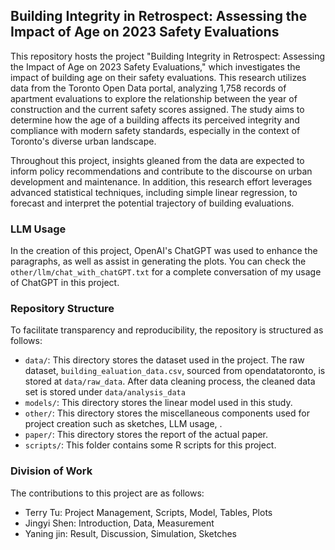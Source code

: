 ## Building Integrity in Retrospect: Assessing the Impact of Age on 2023 Safety Evaluations
This repository hosts the project "Building Integrity in Retrospect: Assessing the Impact of Age on 2023 Safety Evaluations," which investigates the impact of building age on their safety evaluations. This research utilizes data from the Toronto Open Data portal, analyzing 1,758 records of apartment evaluations to explore the relationship between the year of construction and the current safety scores assigned. The study aims to determine how the age of a building affects its perceived integrity and compliance with modern safety standards, especially in the context of Toronto's diverse urban landscape.

Throughout this project, insights gleaned from the data are expected to inform policy recommendations and contribute to the discourse on urban development and maintenance. In addition, this research effort leverages advanced statistical techniques, including simple linear regression, to forecast and interpret the potential trajectory of building evaluations.

### LLM Usage
In the creation of this project, OpenAI's ChatGPT was used to enhance the paragraphs, as well as assist in generating the plots. You can check the `other/llm/chat_with_chatGPT.txt` for a complete conversation of my usage of ChatGPT in this project.

### Repository Structure
To facilitate transparency and reproducibility, the repository is structured as follows:

- `data/`: This directory stores the dataset used in the project. The raw dataset, `building_ealuation_data.csv`, sourced from opendatatoronto, is stored at `data/raw_data`. After data cleaning process, the cleaned data set is stored under `data/analysis_data`
- `models/`: This directory stores the linear model used in this study.
- `other/`: This directory stores the miscellaneous components used for project creation such as sketches, LLM usage, . 
- `paper/`: This directory stores the report of the actual paper. 
- `scripts/`: This folder contains some R scripts for this project. 

### Division of Work

The contributions to this project are as follows:

- Terry Tu: Project Management, Scripts, Model, Tables, Plots
- Jingyi Shen: Introduction, Data, Measurement
- Yaning jin: Result, Discussion, Simulation, Sketches
